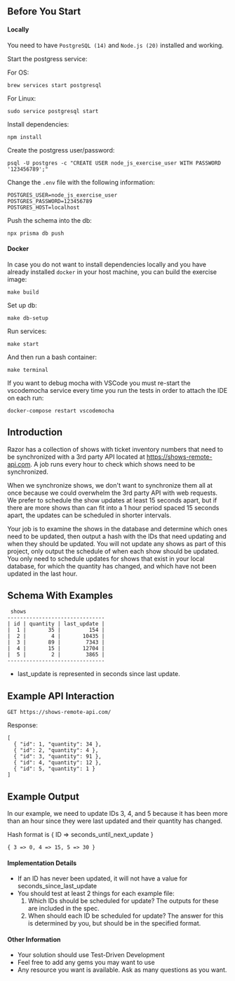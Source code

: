 ## Before You Start
#### Locally

You need to have `PostgreSQL (14)` and `Node.js (20)` installed and working.

Start the postgress service:

For OS:

```
brew services start postgresql
```

For Linux:

```
sudo service postgresql start
```

Install dependencies:

```
npm install
```

Create the postgress user/password:

```
psql -U postgres -c "CREATE USER node_js_exercise_user WITH PASSWORD '123456789';"
```

Change the `.env` file with the following information:

```
POSTGRES_USER=node_js_exercise_user
POSTGRES_PASSWORD=123456789
POSTGRES_HOST=localhost
```

Push the schema into the db:

```
npx prisma db push
```

#### Docker

In case you do not want to install dependencies locally and you have already installed `docker` in your
host machine, you can build the exercise image:

```
make build
```

Set up db:
```
make db-setup
```

Run services:

```
make start
```

And then run a bash container:

```
make terminal
```

If you want to debug mocha with VSCode you must re-start the vscodemocha service every time you run the tests in order to attach the IDE on each run:

```
docker-compose restart vscodemocha
```

## Introduction

Razor has a collection of shows with ticket inventory numbers that need to be
synchronized with a 3rd party API located at https://shows-remote-api.com. A
job runs every hour to check which shows need to be synchronized.

When we synchronize shows, we don't want to synchronize them all at once because
we could overwhelm the 3rd party API with web requests. We prefer to schedule the
show updates at least 15 seconds apart, but if there are more shows than can fit
into a 1 hour period spaced 15 seconds apart, the updates can be scheduled in
shorter intervals.

Your job is to examine the shows in the database and determine which ones need to
be updated, then output a hash with the IDs that need updating and when they should
be updated. You will not update any shows as part of this project, only output the
schedule of when each show should be updated. You only need to schedule updates
for shows that exist in your local database, for which the quantity has changed,
and which have not been updated in the last hour.

## Schema With Examples

```
 shows
-------------------------------
| id | quantity | last_update |
|  1 |       35 |         154 |
|  2 |        4 |       10435 |
|  3 |       89 |        7343 |
|  4 |       15 |       12704 |
|  5 |        2 |        3865 |
-------------------------------
```

  * last_update is represented in seconds since last update.

## Example API Interaction

```
GET https://shows-remote-api.com/
```

Response:
```
[
  { "id": 1, "quantity": 34 },
  { "id": 2, "quantity": 4 },
  { "id": 3, "quantity": 91 },
  { "id": 4, "quantity": 12 },
  { "id": 5, "quantity": 1 }
]
```

## Example Output

In our example, we need to update IDs 3, 4, and 5 because it has been more than
an hour since they were last updated and their quantity has changed.

Hash format is { ID => seconds_until_next_update }

```
{ 3 => 0, 4 => 15, 5 => 30 }
```

#### Implementation Details
  * If an ID has never been updated, it will not have a value for seconds_since_last_update
  * You should test at least 2 things for each example file:
    1. Which IDs should be scheduled for update? The outputs for these are included
       in the spec.
    2. When should each ID be scheduled for update? The answer for this is determined
       by you, but should be in the specified format.

#### Other Information
  * Your solution should use Test-Driven Development
  * Feel free to add any gems you may want to use
  * Any resource you want is available. Ask as many questions as you want.

